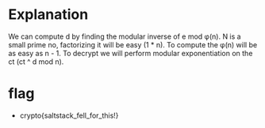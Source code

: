 # Explanation
We can compute d by finding the modular inverse of e mod φ(n). N is a small prime no, factorizing it will be easy (1 * n). To compute the φ(n) will be as easy as n - 1. To decrypt we will perform modular exponentiation on the ct (ct ^ d mod n).

# flag
- crypto{saltstack_fell_for_this!}